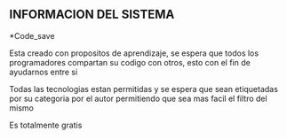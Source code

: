 ## INFORMACION DEL SISTEMA

*Code_save

Esta creado con propositos de aprendizaje, se espera que todos los
programadores compartan su codigo con otros, esto con el fin de 
ayudarnos entre si 


Todas las tecnologias estan permitidas y se espera que sean etiquetadas por su categoria por el autor permitiendo que sea mas
facil el filtro del mismo

Es totalmente gratis


